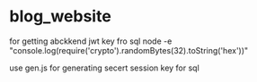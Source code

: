 # blog_website
for getting abckkend jwt key fro sql
node -e "console.log(require('crypto').randomBytes(32).toString('hex'))"

use gen.js for generating secert session key for sql

